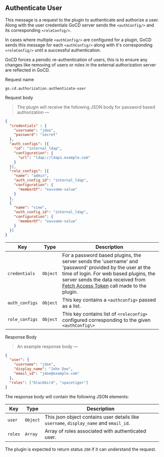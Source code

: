 ## Authenticate User

This message is a request to the plugin to authenticate and authorize a user. Along with the user credentials GoCD server sends the `<authConfig/>`
and its corresponding `<roleConfig/>`.

In cases where multiple `<authConfig/>` are configured for a plugin, GoCD sends this message for each `<authConfig/>` along
with it's corresponding `<roleConfig/>` until a successful authentication.

GoCD forces a perodic re-authentication of users, this is to ensure any changes like removing of users or roles in the external authorization server are reflected in GoCD.

<p class='request-name-heading'>Request name</p>

`go.cd.authorization.authenticate-user`

<p class='request-body-heading'>Request body</p>

> The plugin will receive the following JSON body for password based authorization —

```json
{
  "credentials" : {
    "username": "jdoe",
    "password": "secret"
  },
  "auth_configs": [{
    "id": "internal_ldap",
    "configuration": {
      "url": "ldap://ldap1.example.com"
    }
  }],
  "role_configs": [{
    "name": "admin",
    "auth_config_id": "internal_ldap",
    "configuration": {
      "memberOf": "ou=some-value"
    }
  },
  {
    "name": "view",
    "auth_config_id": "internal_ldap",
    "configuration": {
      "memberOf": "ou=some-value"
    }
  }]
}
```

<p class='attributes-table-follows'></p>

| Key            | Type     | Description                                                                   |
|----------------|----------|-------------------------------------------------------------------------------|
| `credentials`  | `Object` | For a password based plugins, the server sends the 'username' and 'password' provided by the user at the time of login. For web based plugins, the server sends the data received from [Fetch Access Token](#fetch-access-token) call made to the plugin.|
| `auth_configs` | `Object` | This key contains a `<authconfig>` passed as a list.  |
| `role_configs` | `Object` | This key contains list of `<roleconfig>` configured corresponding to the given `<authConfig\>`|

<p class='response-code-heading'>Response Body</p>

> An example response body —

```json
{
  "user": {
    "username": "jdoe",
    "display_name": "John Doe",
    "email_id": "jdoe@example.com"
  },
  "roles": ["blackbird", "spacetiger"]
}
```

The response body will contain the following JSON elements:

<p class='attributes-table-follows'></p>

| Key                   | Type      | Description |
| --------------------- | --------- | ----------- |
| `user`                | `Object`  | This json object contains user details like `username`, `display_name` and `email_id`. |
| `roles`               | `Array`   | Array of roles associated with authenticated user. |

The plugin is expected to return status `200` if it can understand the request.

